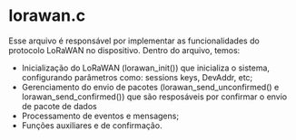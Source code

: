 # lorawan.c
Esse arquivo é responsável por implementar as funcionalidades do protocolo LoRaWAN no dispositivo. Dentro do arquivo, temos:

- Inicialização do LoRaWAN (lorawan_init()) que inicializa o sistema, configurando parâmetros como: sessions keys, DevAddr, etc;
- Gerenciamento do envio de pacotes (lorawan_send_unconfirmed() e lorawan_send_confirmed()) que são resposáveis por confirmar o envio de pacote de dados
- Processamento de eventos e mensagens;
- Funções auxiliares e de confirmação.
